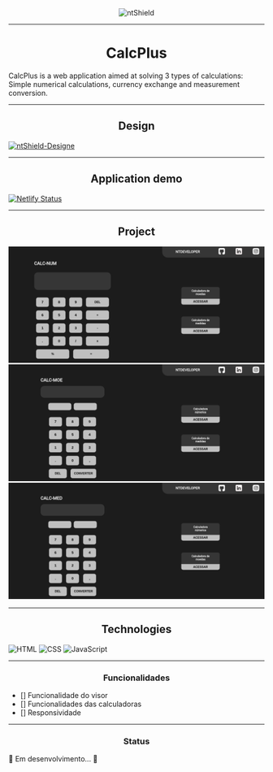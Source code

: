 <section class="box-nt" style="display: flex; justify-content: center;">
    <img src="https://img.shields.io/static/v1?label=Code&message=N-CCC&color=1C1C1C&style=for-the-badge&logo=GHOST" alt="ntShield">
</section>

---

<h1 align="center">CalcPlus</h1>

<p>
CalcPlus is a web application aimed at solving 3 types of calculations: Simple numerical calculations, currency exchange and measurement conversion.
</p>

---

<h2 align="center">Design</h2>
<a href="https://www.figma.com/file/nobCS2SLahYGvkgW8JZbgK/CalcPlus?node-id=0%3A1"><img src="https://img.shields.io/static/v1?label=Design&message=Figma&color=00FA9A&style=for-the-badge&logo=GHOST" alt="ntShield-Designe"></a>

---

<h2  align="center">Application demo</h2>

[![Netlify Status](https://api.netlify.com/api/v1/badges/9137484e-7f15-47ec-ac11-b023068e9ed7/deploy-status)](https://app.netlify.com/sites/calcplus-demo/deploys)

---

<h2  align="center">Project</h2>

<img src="Assets/CalcPlusOne.png" alt="PageWeb-01">
<img src="Assets/CalcPlusTwo.png" alt="PageWeb-02">
<img src="Assets/CalcPlusThree.png" alt="PageWeb-03">

---

<h2  align="center">Technologies</h2>

![HTML](https://img.shields.io/badge/HTML5-E34F26?style=for-the-badge&logo=html5&logoColor=white)
![CSS](https://img.shields.io/badge/CSS3-1572B6?style=for-the-badge&logo=css3&logoColor=white)
![JavaScript](https://img.shields.io/badge/JavaScript-F7DF1E?style=for-the-badge&logo=javascript&logoColor=black)


---

<h3 align="center">Funcionalidades</h3>

- [] Funcionalidade do visor
- [] Funcionalidades das calculadoras
- [] Responsividade

---

<h3 align="center">Status</h3>

<p>
    🚧 Em desenvolvimento... 🚧
</p>
